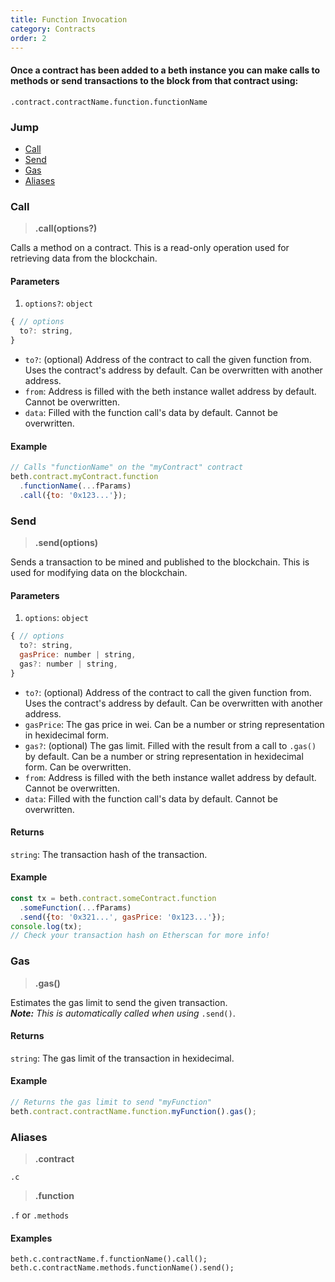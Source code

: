 ```yaml
---
title: Function Invocation
category: Contracts
order: 2
---
```


#### Once a contract has been added to a beth instance you can make calls to methods or send transactions to the block from that contract using:
`.contract.contractName.function.functionName`

### Jump

- [Call](#call)
- [Send](#send)
- [Gas](#gas)
- [Aliases](#aliases)

### Call

> **.call(options?)**

Calls a method on a contract. This is a read-only operation used for retrieving
data from the blockchain.

#### Parameters

1.  `options?`: `object`<br>

```javascript
{ // options
  to?: string,
}
```

* `to?`: (optional) Address of the contract to call the given function from.
  Uses the contract's address by default. Can be overwritten with another
  address.
* `from`: Address is filled with the beth instance wallet address by default.
  Cannot be overwritten.
* `data`: Filled with the function call's data by default. Cannot be
  overwritten.

#### Example

```javascript
// Calls "functionName" on the "myContract" contract
beth.contract.myContract.function
  .functionName(...fParams)
  .call({to: '0x123...'});
```

### Send

> **.send(options)**

Sends a transaction to be mined and published to the blockchain. This is used
for modifying data on the blockchain.

#### Parameters

1.  `options`: `object`<br>

```javascript
{ // options
  to?: string,
  gasPrice: number | string,
  gas?: number | string,
}
```

* `to?`: (optional) Address of the contract to call the given function from.
  Uses the contract's address by default. Can be overwritten with another
  address.
* `gasPrice`: The gas price in wei. Can be a number or string representation in
  hexidecimal form.
* `gas?`: (optional) The gas limit. Filled with the result from a call to
  `.gas()` by default. Can be a number or string representation in hexidecimal
  form. Can be overwritten.
* `from`: Address is filled with the beth instance wallet address by default.
  Cannot be overwritten.
* `data`: Filled with the function call's data by default. Cannot be
  overwritten.

#### Returns

`string`: The transaction hash of the transaction.

#### Example

```javascript
const tx = beth.contract.someContract.function
  .someFunction(...fParams)
  .send({to: '0x321...', gasPrice: '0x123...'});
console.log(tx);
// Check your transaction hash on Etherscan for more info!
```

### Gas

> **.gas()**

Estimates the gas limit to send the given transaction.<br> _**Note:** This is
automatically called when using_ `.send()`.

#### Returns

`string`: The gas limit of the transaction in hexidecimal.

#### Example

```javascript
// Returns the gas limit to send "myFunction"
beth.contract.contractName.function.myFunction().gas();
```

### Aliases

> **.contract**

`.c`

> **.function**

`.f` or `.methods`

#### Examples

`beth.c.contractName.f.functionName().call();`<br>
`beth.c.contractName.methods.functionName().send();`
